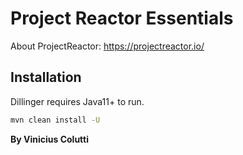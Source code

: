 # Project Reactor Essentials

About ProjectReactor: https://projectreactor.io/

## Installation
Dillinger requires Java11+ to run.

```sh
mvn clean install -U
```

**By Vinicius Colutti**
